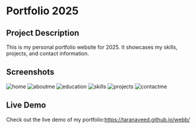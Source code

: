 # Portfolio 2025

## Project Description
This is my personal portfolio website for 2025. It showcases my skills, projects, and contact information.

## Screenshots
![home](https://github.com/user-attachments/assets/267226fe-9179-4c6e-86c9-a3dfc820b575)
![aboutme](https://github.com/user-attachments/assets/10310a0b-90e5-4a72-8845-ba3563c99f2e)
![education](https://github.com/user-attachments/assets/c9040364-4edc-4e1c-a204-e1d76c9e5fb1)
![skills](https://github.com/user-attachments/assets/bc576c1c-1999-4645-b661-200cac1b1554)
![projects](https://github.com/user-attachments/assets/650b5a3f-a384-429f-83a0-7cb6fc05f124)
![contactme](https://github.com/user-attachments/assets/f05f89fd-7aea-406b-aff3-ec18dab828ac)

## Live Demo
Check out the live demo of my portfolio:https://taranaveed.github.io/webb/
